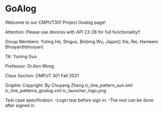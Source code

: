# GoAlog
Welcome to our CMPUT301 Project Goalog page!

Attention: Please use devices with API 23-28 for full functionality!!

Group Members: Yuting He, Shiguo, Binbing Wu, Jiajun() Xie, Rei, Hameem Bhuiyan(hbhuiyan)

TA: Yuning Guo

Professor: Dr.Ken Wong

Class Section: CMPUT 301 Fall 2021

Graphic Copyright: By Chuyang Zhang
    ic_line_pattern_sun.xml   ic_line_patterns_goalog.xml ic_launcher_logo,png
    
Test case specification:
-Login test before sign in.
-The rest can be done after signed in.
